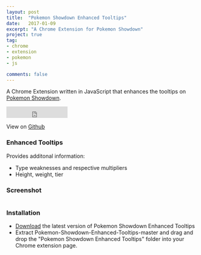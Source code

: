 ```yaml
---
layout: post
title:  "Pokemon Showdown Enhanced Tooltips"
date:   2017-01-09
excerpt: "A Chrome Extension for Pokemon Showdown"
project: true
tag:
- chrome
- extension
- pokemon
- js

comments: false
---
```


A Chrome Extension written in JavaScript that enhances the tooltips on [Pokemon Showdown](http://play.pokemonshowdown.com/).

<iframe src="https://ghbtns.com/github-btn.html?user=rowin1&repo=Pokemon-Showdown-Enhanced-Tooltipss&type=star&count=true&size=large" frameborder="0" scrolling="0" width="160px" height="30px"></iframe>

View on [Github](https://github.com/rowin1/Pokemon-Showdown-Enhanced-Tooltips)

### Enhanced Tooltips
Provides additonal information:

- Type weaknesses and respective multipliers
- Height, weight, tier

### Screenshot
![]()

### Installation
- [Download](https://github.com/rowin1/Pokemon-Showdown-Enhanced-Tooltips/archive/master.zip) the latest version of Pokemon Showdown Enhanced Tooltips
- Extract Pokemon-Showdown-Enhanced-Tooltips-master and drag and drop the "Pokemon Showdown Enhanced Tooltips" folder into your Chrome extension page.

